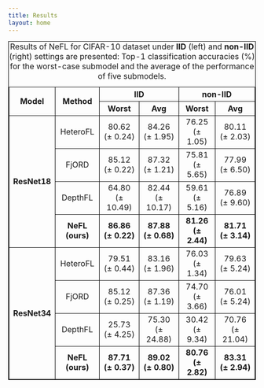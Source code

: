 ```yaml
---
title: Results
layout: home
---
```


<table align="center" width=800px border="1" style="border-collapse: collapse; border: 0.5px solid black; margin: auto; text-align: center">
    <caption>Results of NeFL for CIFAR-10 dataset under <b>IID</b> (left) and <b>non-IID</b> (right) settings are presented: Top-1 classification accuracies (%) for the worst-case submodel and the average of the performance of five submodels.</caption>
    <tr>
        <th rowspan="3"><b>Model</b></th>
        <th rowspan="3"><b>Method</b></th>
        <th colspan="2"><b>IID</b></th>
        <th colspan="2"><b>non-IID</b></th>
    </tr>
    <tr>
        <th><b>Worst</b></th>
        <th><b>Avg</b></th>
        <th><b>Worst</b></th>
        <th><b>Avg</b></th>
    </tr>
    <tr>
    </tr>
    <tr>
        <th rowspan="4">ResNet18</th>
        <td>HeteroFL</td>
        <td>80.62 (&plusmn; 0.24)</td>
        <td>84.26 (&plusmn; 1.95)</td>
        <td>76.25 (&plusmn; 1.05)</td>
        <td>80.11 (&plusmn; 2.03)</td>
    </tr>
    <tr>
        <td>FjORD</td>
        <td>85.12 (&plusmn; 0.22)</td>
        <td>87.32 (&plusmn; 1.21)</td>
        <td>75.81 (&plusmn; 5.65)</td>
        <td>77.99 (&plusmn; 6.50)</td>
    </tr>
    <tr>
        <td>DepthFL</td>
        <td>64.80 (&plusmn; 10.49)</td>
        <td>82.44 (&plusmn; 10.17)</td>
        <td>59.61 (&plusmn; 5.16)</td>
        <td>76.89 (&plusmn; 9.60)</td>
    </tr>
    <tr>
        <td><b>NeFL (ours)</b></td>
        <td><b>86.86 (&plusmn; 0.22)</b></td>
        <td><b>87.88 (&plusmn; 0.68)</b></td>
        <td><b>81.26 (&plusmn; 2.44)</b></td>
        <td><b>81.71 (&plusmn; 3.14)</b></td>
    </tr>
    <tr>
        <th rowspan="4">ResNet34</th>
        <td>HeteroFL</td>
        <td>79.51 (&plusmn; 0.44)</td>
        <td>83.16 (&plusmn; 1.96)</td>
        <td>76.03 (&plusmn; 1.34)</td>
        <td>79.63 (&plusmn; 5.24)</td>
    </tr>
    <tr>
        <td>FjORD</td>
        <td>85.12 (&plusmn; 0.25)</td>
        <td>87.36 (&plusmn; 1.19)</td>
        <td>74.70 (&plusmn; 3.66)</td>
        <td>76.01 (&plusmn; 5.24)</td>
    </tr>
    <tr>
        <td>DepthFL</td>
        <td>25.73 (&plusmn; 4.25)</td>
        <td>75.30 (&plusmn; 24.88)</td>
        <td>30.42 (&plusmn; 9.34)</td>
        <td>70.76 (&plusmn; 21.04)</td>
    </tr>
    <tr>
        <td><b>NeFL (ours)</b></td>
        <td><b>87.71 (&plusmn; 0.37)</b></td>
        <td><b>89.02 (&plusmn; 0.80)</b></td>
        <td><b>80.76 (&plusmn; 2.82)</b></td>
        <td><b>83.31 (&plusmn; 2.94)</b></td>
    </tr>
</table>